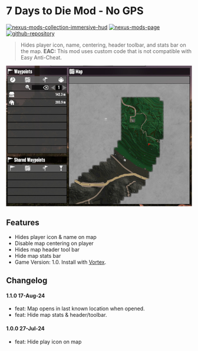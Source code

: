 # 7 Days to Die Mod - No GPS

[![nexus-mods-collection-immersive-hud](https://img.shields.io/badge/Nexus%20Mods%20Collection-Immersive%20HUD%20-orange?style=flat-square&logo=spinrilla)](https://next.nexusmods.com/7daystodie/collections/epfqzi) [![nexus-mods-page](https://img.shields.io/badge/Nexus%20Mod-No%20GPS%20-orange?style=flat-square&logo=spinrilla)](https://www.nexusmods.com/7daystodie/mods/5525) [![github-repository](https://img.shields.io/badge/GitHub-Repository-green?style=flat-square&logo=github)](https://github.com/rdok/7daystodie_mod_no_gps)

> Hides player icon, name, centering, header toolbar, and stats bar on the map.
> **EAC:** This mod uses custom code that is not compatible with Easy Anti-Cheat.

[![No GPS Showcase](https://raw.githubusercontent.com/rdok/7daystodie_mod_no_gps/main/documentation/showcase.jpg)](https://www.nexusmods.com/7daystodie/mods/5525)


## Features
- Hides player icon & name on map
- Disable map centering on player
- Hides map header tool bar
- Hide map stats bar
- Game Version: 1.0. Install with [Vortex](https://www.nexusmods.com/about/vortex/).

## Changelog
#### 1.1.0 17-Aug-24
- feat: Map opens in  last known location when opened.
- feat: Hide map stats & header/toolbar.
#### 1.0.0 27-Jul-24
- feat: Hide play icon on map
